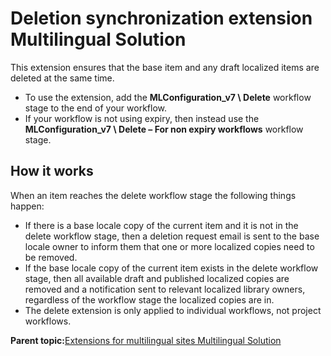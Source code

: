 # Deletion synchronization extension  Multilingual Solution

This extension ensures that the base item and any draft localized items are deleted at the same time.

-   To use the extension, add the **MLConfiguration\_v7 \\ Delete** workflow stage to the end of your workflow.
-   If your workflow is not using expiry, then instead use the **MLConfiguration\_v7 \\ Delete – For non expiry workflows** workflow stage.

## How it works

When an item reaches the delete workflow stage the following things happen:

-   If there is a base locale copy of the current item and it is not in the delete workflow stage, then a deletion request email is sent to the base locale owner to inform them that one or more localized copies need to be removed.
-   If the base locale copy of the current item exists in the delete workflow stage, then all available draft and published localized copies are removed and a notification sent to relevant localized library owners, regardless of the workflow stage the localized copies are in.
-   The delete extension is only applied to individual workflows, not project workflows.

**Parent topic:**[Extensions for multilingual sites  Multilingual Solution](../wcm/wcm_mls_extensions.md)

